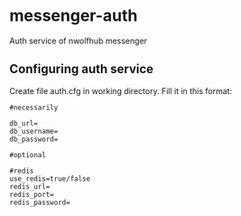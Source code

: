 # messenger-auth
Auth service of nwolfhub messenger



## Configuring auth service
Create file auth.cfg in working directory. Fill it in this format:
```text
#necessarily

db_url=
db_username=
db_password=

#optional

#redis
use_redis=true/false
redis_url=
redis_port=
redis_password=
```
